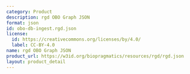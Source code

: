 ```yaml
---
category: Product
description: rgd OBO Graph JSON
format: json
id: obo-db-ingest.rgd.json
license:
  id: https://creativecommons.org/licenses/by/4.0/
  label: CC-BY-4.0
name: rgd OBO Graph JSON
product_url: https://w3id.org/biopragmatics/resources/rgd/rgd.json
layout: product_detail
---
```

